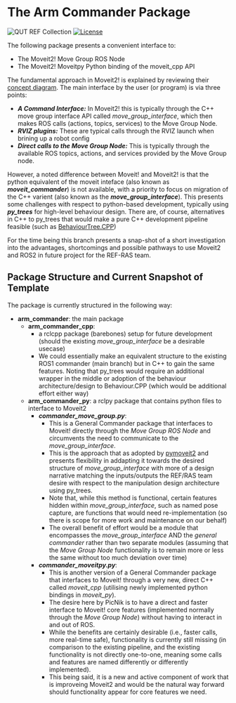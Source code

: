# The Arm Commander Package
![QUT REF Collection](https://badgen.net/badge/collections/QUT%20REF-RAS?icon=github) [![License](https://img.shields.io/badge/License-BSD_3--Clause-blue.svg)](https://opensource.org/licenses/BSD-3-Clause)

The following package presents a convenient interface to:
- The Moveit2! Move Group ROS Node
- The Moveit2! Moveitpy Python binding of the moveit_cpp API

The fundamental approach in Moveit2! is explained by reviewing their [concept diagram](https://moveit.ros.org/documentation/concepts/). The main interface by the user (or program) is via three points:
- ***A Command Interface:*** In Moveit2! this is typically through the C++ move group interface API called *move_group_interface*, which then makes ROS calls (actions, topics, services) to the Move Group Node.
- ***RVIZ plugins:*** These are typical calls through the RVIZ launch when brining up a robot config
- ***Direct calls to the Move Group Node:*** This is typically through the available ROS topics, actions, and services provided by the Move Group node. 

However, a noted difference between Moveit! and Moveit2! is that the python equivalent of the moveit inteface (also known as ***moveit_commander***) is not available, with a priority to focus on migration of the C++ varient (also known as the ***move_group_interface***). This presents some challenges with respect to python-based development, typically using ***py_trees*** for high-level behaviour design. There are, of course, alternatives in C++ to py_trees that would make a pure C++ development pipeline feasible (such as [BehaviourTree.CPP](https://github.com/BehaviorTree/BehaviorTree.CPP))

For the time being this branch presents a snap-shot of a short investigation into the advantages, shortcomings and possible pathways to use Moveit2 and ROS2 in future project for the REF-RAS team.

## Package Structure and Current Snapshot of Template
The package is currently structured in the following way:
- __arm_commander__: the main package
    - __arm_commander_cpp__: 
        - a rclcpp package (barebones) setup for future development (should the existing *move_group_interface* be a desirable usecase)
        - We could essentially make an equivalent structure to the existing ROS1 commander (main branch) but in C++ to gain the same features. Noting that py_trees would require an additional wrapper in the middle or adoption of the behaviour architecture/design to Behaviour.CPP (which would be additional effort either way)
    - __arm_commander_py__: a rclpy package that contains python files to interface to Moveit2
        - ***commander_move_group.py***: 
            - This is a General Commander package that interfaces to Moveit! directly through the *Move Group ROS Node* and circumvents the need to communicate to the *move_group_interface*. 
            - This is the approach that as adopted by [pymoveit2](https://github.com/AndrejOrsula/pymoveit2) and presents flexibility in addapting it towards the desired structure of *move_group_interface* with more of a design narrative matching the inputs/outputs the REF/RAS team desire with respect to the manipulation design architecture using py_trees.
            - Note that, while this method is functional, certain features hidden within *move_group_interface*, such as named pose capture, are functions that would need re-implementation (so there is scope for more work and maintenance on our behalf)
            - The overall benefit of effort would be a module that encompasses the *move_group_interface* AND the *general commander* rather than two separate modules (assuming that the *Move Group Node* functionality is to remain more or less the same without too much deviation over time)
        - ***commander_moveitpy.py***: 
            - This is another version of a General Commander package that interfaces to Moveit! through a very new, direct C++ called *moveit_cpp* (utilising newly implemented python bindings in *moveit_py*). 
            - The desire here by PicNik is to have a direct and faster interface to Moveit! core features (implemented normally through the *Move Group Node*) without having to interact in and out of ROS. 
            - While the benefits are certainly desirable (i.e., faster calls, more real-time safe), functionality is currently still missing (in comparison to the existing pipeline, and the existing functionality is not directly one-to-one, meaning some calls and features are named differently or differently implemented). 
            - This being said, it is a new and active component of work that is improveing Moveit2 and would be the natural way forward should functionality appear for core features we need.

